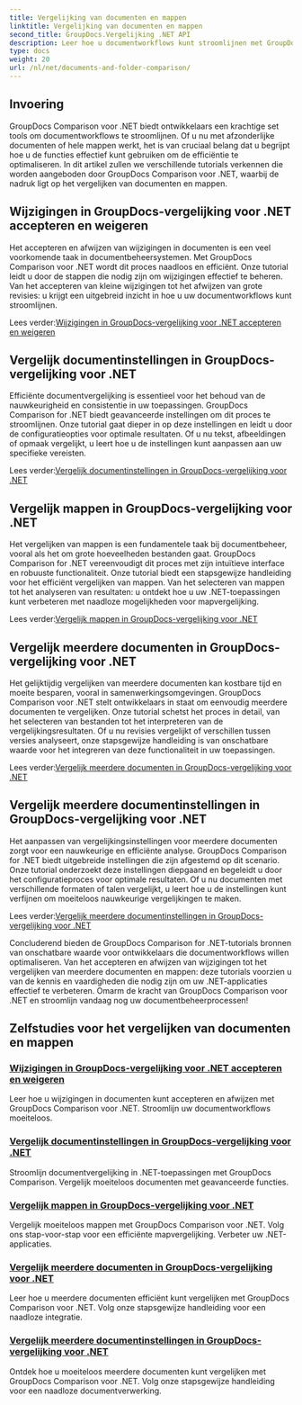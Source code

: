 ```yaml
---
title: Vergelijking van documenten en mappen
linktitle: Vergelijking van documenten en mappen
second_title: GroupDocs.Vergelijking .NET API
description: Leer hoe u documentworkflows kunt stroomlijnen met GroupDocs Comparison for .NET-tutorials. Accepteer, wijs wijzigingen af en vergelijk moeiteloos documenten en mappen.
type: docs
weight: 20
url: /nl/net/documents-and-folder-comparison/
---
```

## Invoering

GroupDocs Comparison voor .NET biedt ontwikkelaars een krachtige set tools om documentworkflows te stroomlijnen. Of u nu met afzonderlijke documenten of hele mappen werkt, het is van cruciaal belang dat u begrijpt hoe u de functies effectief kunt gebruiken om de efficiëntie te optimaliseren. In dit artikel zullen we verschillende tutorials verkennen die worden aangeboden door GroupDocs Comparison voor .NET, waarbij de nadruk ligt op het vergelijken van documenten en mappen.

## Wijzigingen in GroupDocs-vergelijking voor .NET accepteren en weigeren

Het accepteren en afwijzen van wijzigingen in documenten is een veel voorkomende taak in documentbeheersystemen. Met GroupDocs Comparison voor .NET wordt dit proces naadloos en efficiënt. Onze tutorial leidt u door de stappen die nodig zijn om wijzigingen effectief te beheren. Van het accepteren van kleine wijzigingen tot het afwijzen van grote revisies: u krijgt een uitgebreid inzicht in hoe u uw documentworkflows kunt stroomlijnen.

 Lees verder:[Wijzigingen in GroupDocs-vergelijking voor .NET accepteren en weigeren](./accept-reject-changes-dotnet/)

## Vergelijk documentinstellingen in GroupDocs-vergelijking voor .NET

Efficiënte documentvergelijking is essentieel voor het behoud van de nauwkeurigheid en consistentie in uw toepassingen. GroupDocs Comparison for .NET biedt geavanceerde instellingen om dit proces te stroomlijnen. Onze tutorial gaat dieper in op deze instellingen en leidt u door de configuratieopties voor optimale resultaten. Of u nu tekst, afbeeldingen of opmaak vergelijkt, u leert hoe u de instellingen kunt aanpassen aan uw specifieke vereisten.

 Lees verder:[Vergelijk documentinstellingen in GroupDocs-vergelijking voor .NET](./compare-documents-settings-dotnet/)

## Vergelijk mappen in GroupDocs-vergelijking voor .NET

Het vergelijken van mappen is een fundamentele taak bij documentbeheer, vooral als het om grote hoeveelheden bestanden gaat. GroupDocs Comparison for .NET vereenvoudigt dit proces met zijn intuïtieve interface en robuuste functionaliteit. Onze tutorial biedt een stapsgewijze handleiding voor het efficiënt vergelijken van mappen. Van het selecteren van mappen tot het analyseren van resultaten: u ontdekt hoe u uw .NET-toepassingen kunt verbeteren met naadloze mogelijkheden voor mapvergelijking.

 Lees verder:[Vergelijk mappen in GroupDocs-vergelijking voor .NET](./compare-folders-dotnet/)

## Vergelijk meerdere documenten in GroupDocs-vergelijking voor .NET

Het gelijktijdig vergelijken van meerdere documenten kan kostbare tijd en moeite besparen, vooral in samenwerkingsomgevingen. GroupDocs Comparison voor .NET stelt ontwikkelaars in staat om eenvoudig meerdere documenten te vergelijken. Onze tutorial schetst het proces in detail, van het selecteren van bestanden tot het interpreteren van de vergelijkingsresultaten. Of u nu revisies vergelijkt of verschillen tussen versies analyseert, onze stapsgewijze handleiding is van onschatbare waarde voor het integreren van deze functionaliteit in uw toepassingen.

 Lees verder:[Vergelijk meerdere documenten in GroupDocs-vergelijking voor .NET](./compare-multiple-documents-dotnet/)

## Vergelijk meerdere documentinstellingen in GroupDocs-vergelijking voor .NET

Het aanpassen van vergelijkingsinstellingen voor meerdere documenten zorgt voor een nauwkeurige en efficiënte analyse. GroupDocs Comparison for .NET biedt uitgebreide instellingen die zijn afgestemd op dit scenario. Onze tutorial onderzoekt deze instellingen diepgaand en begeleidt u door het configuratieproces voor optimale resultaten. Of u nu documenten met verschillende formaten of talen vergelijkt, u leert hoe u de instellingen kunt verfijnen om moeiteloos nauwkeurige vergelijkingen te maken.

 Lees verder:[Vergelijk meerdere documentinstellingen in GroupDocs-vergelijking voor .NET](./compare-multiple-documents-settings-dotnet/)

Concluderend bieden de GroupDocs Comparison for .NET-tutorials bronnen van onschatbare waarde voor ontwikkelaars die documentworkflows willen optimaliseren. Van het accepteren en afwijzen van wijzigingen tot het vergelijken van meerdere documenten en mappen: deze tutorials voorzien u van de kennis en vaardigheden die nodig zijn om uw .NET-applicaties effectief te verbeteren. Omarm de kracht van GroupDocs Comparison voor .NET en stroomlijn vandaag nog uw documentbeheerprocessen!
## Zelfstudies voor het vergelijken van documenten en mappen
### [Wijzigingen in GroupDocs-vergelijking voor .NET accepteren en weigeren](./accept-reject-changes-dotnet/)
Leer hoe u wijzigingen in documenten kunt accepteren en afwijzen met GroupDocs Comparison voor .NET. Stroomlijn uw documentworkflows moeiteloos.
### [Vergelijk documentinstellingen in GroupDocs-vergelijking voor .NET](./compare-documents-settings-dotnet/)
Stroomlijn documentvergelijking in .NET-toepassingen met GroupDocs Comparison. Vergelijk moeiteloos documenten met geavanceerde functies.
### [Vergelijk mappen in GroupDocs-vergelijking voor .NET](./compare-folders-dotnet/)
Vergelijk moeiteloos mappen met GroupDocs Comparison voor .NET. Volg ons stap-voor-stap voor een efficiënte mapvergelijking. Verbeter uw .NET-applicaties.
### [Vergelijk meerdere documenten in GroupDocs-vergelijking voor .NET](./compare-multiple-documents-dotnet/)
Leer hoe u meerdere documenten efficiënt kunt vergelijken met GroupDocs Comparison voor .NET. Volg onze stapsgewijze handleiding voor een naadloze integratie.
### [Vergelijk meerdere documentinstellingen in GroupDocs-vergelijking voor .NET](./compare-multiple-documents-settings-dotnet/)
Ontdek hoe u moeiteloos meerdere documenten kunt vergelijken met GroupDocs Comparison voor .NET. Volg onze stapsgewijze handleiding voor een naadloze documentverwerking.